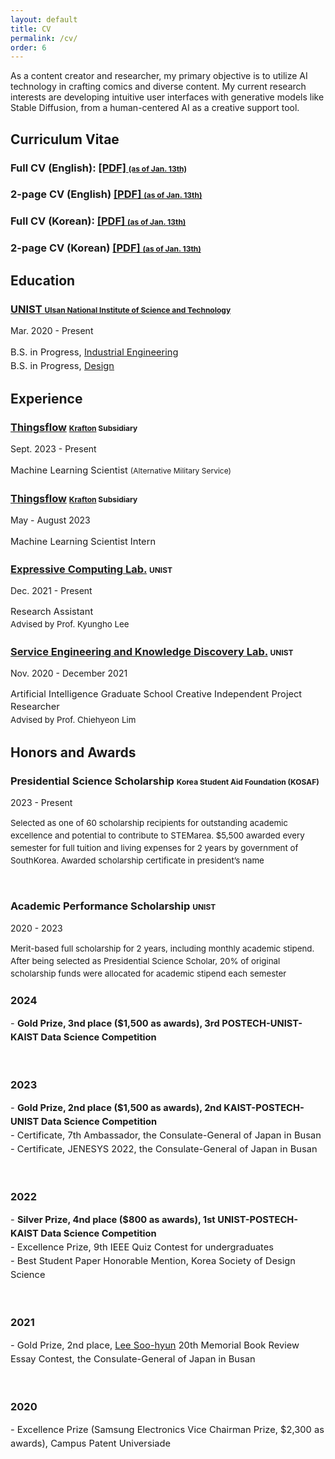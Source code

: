 ```yaml
---
layout: default
title: CV
permalink: /cv/
order: 6
---
```


<p class="sponsors">
As a content creator and researcher, my primary objective is to utilize AI technology in crafting comics and diverse content. My current research interests are developing intuitive user interfaces with generative models like Stable Diffusion, from a human-centered AI as a creative support tool.
</p>

<h2>Curriculum Vitae</h2>
<div class="news-entries grid-2">
<div class="entry-item course">
    <h3 class="entry-title">Full CV (English): <a href="\assets\cv\20240113_SeonukKim_EN_CV.pdf">[PDF] <span style="font-size: 9pt;">(as of Jan. 13th)</span></a></h3>
    <h3 class="entry-title">2-page CV (English) <a href="\assets\cv\20240113_SeonukKim_EN_Resume.pdf">[PDF] <span style="font-size: 9pt;">(as of Jan. 13th)</span></a></h3>
</div>
<div class="entry-item course">
    <h3 class="entry-title">Full CV (Korean): <a href="\assets\cv\20240113_SeonukKim_KO_CV.pdf">[PDF] <span style="font-size: 9pt;">(as of Jan. 13th)</span></a></h3>
    <h3 class="entry-title">2-page CV (Korean) <a href="\assets\cv\20240113_SeonukKim_KO_Resume.pdf">[PDF] <span style="font-size: 9pt;">(as of Jan. 13th)</span></a></h3>
</div>
</div>

<h2>Education</h2>
<div class="news-entries grid-1">
<div class="entry-item course">
    <h3 class="entry-title"><a href="https://www.unist.ac.kr/">UNIST <span style="font-size: 9pt;">Ulsan National Institute of Science and Technology</span></a></h3>
    <p class="entry-meta">Mar. 2020 - Present</p>
    <p style="font-size: 11pt; line-height: 150%;">
      B.S. in Progress, <a href="https://ie.unist.ac.kr/">Industrial Engineering</a><br>
      B.S. in Progress, <a href="https://design.unist.ac.kr/">Design</a></p>
</div>
</div>

<h2>Experience</h2>
<div class="news-entries grid-1">
  <div class="entry-item course">
      <h3 class="entry-title"><a href="https://thingsflow.com/">Thingsflow</a> <span style="font-size: 9pt;"><a href="https://www.krafton.com/">Krafton</a> Subsidiary</span></h3>
      <p class="entry-meta">Sept. 2023 - Present</p>
      <p style="font-size: 11pt; line-height: 150%;">
        Machine Learning Scientist <span style="font-size: 9pt;"> (Alternative Military Service)</span>
      </p>  
  </div>

  <div class="entry-item course">
    <h3 class="entry-title"><a href="https://thingsflow.com/">Thingsflow</a> <span style="font-size: 9pt;"><a href="https://www.krafton.com/">Krafton</a> Subsidiary</span></h3>
    <p class="entry-meta">May - August 2023</p>
    <p style="font-size: 11pt; line-height: 150%;">
      Machine Learning Scientist Intern
    </p>  
  </div>
    
  <div class="entry-item course">
      <h3 class="entry-title"><a href="https://www.klee141.com/">Expressive Computing Lab.</a> <span style="font-size: 9pt;">UNIST</span></h3>
      <p class="entry-meta">Dec. 2021 - Present</p>
      <p style="font-size: 11pt; line-height: 140%;">
        Research Assistant
      <br>
      <span style="font-size: 10pt;">Advised by Prof. Kyungho Lee</span>
      </p>  
  </div>

  <div class="entry-item course">
    <h3 class="entry-title"><a href="https://service.unist.ac.kr/">Service Engineering and Knowledge Discovery Lab.</a> <span style="font-size: 9pt;">UNIST</span></h3>
    <p class="entry-meta">Nov. 2020 - December 2021</p>
    <p style="font-size: 11pt; line-height: 140%;">
      Artificial Intelligence Graduate School Creative Independent Project Researcher
    <br>
    <span style="font-size: 10pt;">Advised by Prof. Chiehyeon Lim</span>
    </p>  
  </div>
</div>

<h2>Honors and Awards</h2>
<div class="news-entries grid-1">
  <div class="entry-item course">
      <h3 class="entry-title">Presidential Science Scholarship <span style="font-size: 9pt;">Korea Student Aid Foundation (KOSAF)</span></h3>
      <p class="entry-meta">2023 - Present</p>
      <p style="font-size: 10pt; line-height: 150%;">
       Selected as one of 60 scholarship recipients for outstanding academic excellence and potential to contribute to STEMarea. $5,500 awarded every semester for full tuition and living expenses for 2 years by government of SouthKorea. Awarded scholarship certificate in president’s name
      </p>  
      <br>
       <h3 class="entry-title">Academic Performance Scholarship <span style="font-size: 9pt;">UNIST</span></h3>
       <p class="entry-meta">2020 - 2023</p>
       <p style="font-size: 10pt; line-height: 150%;">
       Merit-based full scholarship for 2 years, including monthly academic stipend. After being selected as Presidential Science Scholar, 20% of original scholarship funds were allocated for academic stipend each semester
      </p>  
  </div>
</div>

<div class="news-entries grid-1">
    <div class="entry-item course">
        <h3 class="entry-title">2024</h3>
        <p style="font-size: 11pt; line-height: 150%;">- <strong>Gold Prize, 3nd place ($1,500 as awards), 3rd POSTECH-UNIST-KAIST Data Science Competition</strong>
        </p>
        <br>
        <h3 class="entry-title">2023</h3>
        <p style="font-size: 11pt; line-height: 150%;">- <strong>Gold Prize, 2nd place ($1,500 as awards), 2nd KAIST-POSTECH-UNIST Data Science Competition</strong>
        <br>- Certificate, 7th Ambassador, the Consulate-General of Japan in Busan
        <br>- Certificate, JENESYS 2022, the Consulate-General of Japan in Busan
        </p>
        <br>
        <h3 class="entry-title">2022</h3>
        <p style="font-size: 11pt; line-height: 150%;">- <strong>Silver Prize, 4nd place ($800 as awards), 1st UNIST-POSTECH-KAIST Data Science Competition</strong>
        <br>- Excellence Prize, 9th IEEE Quiz Contest for undergraduates
        <br>- Best Student Paper Honorable Mention, Korea Society of Design Science
        </p>
        <br>
        <h3 class="entry-title">2021</h3>
        <p style="font-size: 11pt; line-height: 150%;" title="Ariticle about Lee Soo-hyun">- Gold Prize, 2nd place, <a href="https://www.donga.com/en/article/all/20011231/210363/1/">Lee Soo-hyun</a> 20th Memorial Book Review Essay Contest, the Consulate-General of Japan in Busan
        </p>
        <br>
        <h3 class="entry-title">2020</h3>
        <p style="font-size: 11pt; line-height: 150%;">- Excellence Prize (Samsung Electronics Vice Chairman Prize, $2,300 as awards), Campus Patent Universiade
        </p>
    </div>
</div>